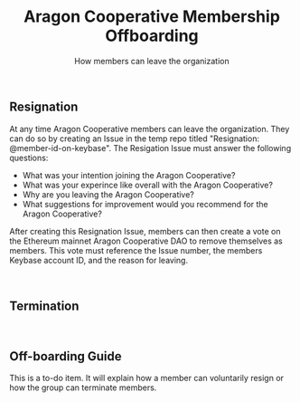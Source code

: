 <h1 align='center'>Aragon Cooperative Membership Offboarding</h1>
<p align='center'>How members can leave the organization</p>
<br>

## Resignation

At any time Aragon Cooperative members can leave the organization. They can do so by creating an Issue in the temp repo titled "Resignation: @member-id-on-keybase". The Resigation Issue must answer the following questions:
- What was your intention joining the Aragon Cooperative?
- What was your experince like overall with the Aragon Cooperative?
- Why are you leaving the Aragon Cooperative?
- What suggestions for improvement would you recommend for the Aragon Cooperative?

After creating this Resignation Issue, members can then create a vote on the Ethereum mainnet Aragon Cooperative DAO to remove themselves as members. This vote must reference the Issue number, the members Keybase account ID, and the reason for leaving.

<br>

## Termination



<br>

## Off-boarding Guide

This is a to-do item. It will explain how a member can voluntarily resign or how the group can terminate members. 
